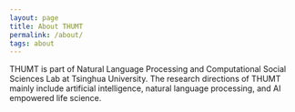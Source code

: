 ```yaml
---
layout: page
title: About THUMT
permalink: /about/
tags: about
---
```


THUMT is part of Natural Language Processing and Computational Social Sciences Lab at Tsinghua University. The research directions of THUMT mainly include artificial intelligence, natural language processing, and AI empowered life science.
